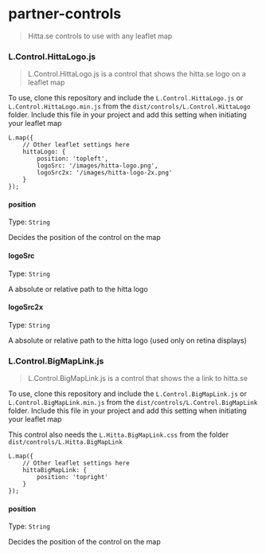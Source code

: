 partner-controls
================

> Hitta.se controls to use with any leaflet map

### L.Control.HittaLogo.js

> L.Control.HittaLogo.js is a control that shows the hitta.se logo on a leaflet map

To use, clone this repository and include the `L.Control.HittaLogo.js` or `L.Control.HittaLogo.min.js` from the `dist/controls/L.Control.HittaLogo` folder. Include this file in your project and add this setting when initiating your leaflet map

```
L.map({ 
    // Other leaflet settings here 
    hittaLogo: {
        position: 'topleft',
        logoSrc: '/images/hitta-logo.png',
        logoSrc2x: '/images/hitta-logo-2x.png'
    }
});
```

#### position
Type: `String`

Decides the position of the control on the map

#### logoSrc
Type: `String`

A absolute or relative path to the hitta logo

#### logoSrc2x
Type: `String`

A absolute or relative path to the hitta logo (used only on retina displays)

### L.Control.BigMapLink.js

> L.Control.BigMapLink.js is a control that shows the a link to hitta.se

To use, clone this repository and include the `L.Control.BigMapLink.js` or `L.Control.BigMapLink.min.js` from the `dist/controls/L.Control.BigMapLink` folder. Include this file in your project and add this setting when initiating your leaflet map

This control also needs the `L.Hitta.BigMapLink.css` from the folder `dist/controls/L.Hitta.BigMapLink`

```
L.map({ 
    // Other leaflet settings here 
    hittaBigMapLink: {
        position: 'topright'
    }
});
```

#### position
Type: `String`

Decides the position of the control on the map












